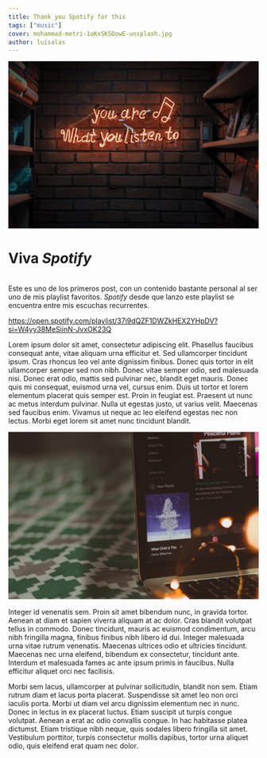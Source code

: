 ```yaml
---
title: Thank you Spotify for this
tags: ["music"]
cover: mohammad-metri-1oKxSKSOowE-unsplash.jpg
author: luisalas
---
```


![unsplash.com](./mohammad-metri-1oKxSKSOowE-unsplash.jpg)

# Viva _Spotify_ 
\
Este es uno de los primeros post, con un contenido bastante personal al ser uno de mis playlist favoritos. 
_Spotify_ desde que lanzo este playlist se encuentra entre mis escuchas recurrentes.

https://open.spotify.com/playlist/37i9dQZF1DWZkHEX2YHpDV?si=W4yy38MeSiinN-JvxOK23Q

Lorem ipsum dolor sit amet, consectetur adipiscing elit. Phasellus faucibus consequat ante, vitae aliquam urna efficitur et. Sed ullamcorper tincidunt ipsum. Cras rhoncus leo vel ante dignissim finibus. Donec quis tortor in elit ullamcorper semper sed non nibh. Donec vitae semper odio, sed malesuada nisi. Donec erat odio, mattis sed pulvinar nec, blandit eget mauris. Donec quis mi consequat, euismod urna vel, cursus enim. Duis ut tortor et lorem elementum placerat quis semper est. Proin in feugiat est. Praesent ut nunc ac metus interdum pulvinar. Nulla ut egestas justo, ut varius velit. Maecenas sed faucibus enim. Vivamus ut neque ac leo eleifend egestas nec non lectus. Morbi eget lorem sit amet nunc tincidunt blandit.

<img src="./mariah-ashby-4p0C_OiXNiM-unsplash.jpg" title="Photo by Mariah Ashby on Unsplash"></re-img>

Integer id venenatis sem. Proin sit amet bibendum nunc, in gravida tortor. Aenean at diam et sapien viverra aliquam at ac dolor. Cras blandit volutpat tellus in commodo. Donec tincidunt, mauris ac euismod condimentum, arcu nibh fringilla magna, finibus finibus nibh libero id dui. Integer malesuada urna vitae rutrum venenatis. Maecenas ultrices odio et ultricies tincidunt. Maecenas nec urna eleifend, bibendum ex consectetur, tincidunt ante. Interdum et malesuada fames ac ante ipsum primis in faucibus. Nulla efficitur aliquet orci nec facilisis.

Morbi sem lacus, ullamcorper at pulvinar sollicitudin, blandit non sem. Etiam rutrum diam et lacus porta placerat. Suspendisse sit amet leo non orci iaculis porta. Morbi ut diam vel arcu dignissim elementum nec in nunc. Donec in lectus in ex placerat luctus. Etiam suscipit ut turpis congue volutpat. Aenean a erat ac odio convallis congue. In hac habitasse platea dictumst. Etiam tristique nibh neque, quis sodales libero fringilla sit amet. Vestibulum porttitor, turpis consectetur mollis dapibus, tortor urna aliquet odio, quis eleifend erat quam nec dolor.